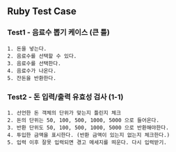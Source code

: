 ## Ruby Test Case


### Test1 - 음료수 뽑기 케이스 (큰 틀)

    1. 돈을 넣는다.
    2. 음료수를 선택할 수 있다.
    3. 음료수를 선택한다.
    4. 음료수가 나온다.
    5. 잔돈을 반환한다.


### Test2 - 돈 입력/출력 유효성 검사 (1-1)

    1. 선언한 돈 객체의 단위가 맞는지 틀린지 체크
    2. 돈의 단위는 50, 100, 500, 1000, 5000 으로 들어온다.
    3. 반환 단위도 50, 100, 500, 1000, 5000 으로 반환해야한다.
    4. 투입한 금액을 표시한다. (반환 금액이 있는지 없는지 체크한다.)
    5. 입력 이후 잘못 입력되면 경고 메세지를 띄운다. 다시 입력받기. 